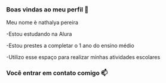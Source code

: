 ### Boas vindas ao meu perfil 💙

Meu nome è nathalya pereira

-Estou estudando na Alura

-Estou prestes a completar o 1 ano do ensino médio 

-Utilizo esse espaço para realizar minhas atividades escolares
### Você entrar em contato comigo 📫





